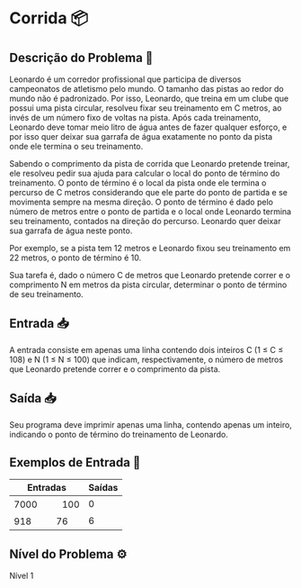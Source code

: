 # Corrida 📦

## Descrição do Problema 📝

Leonardo é um corredor profissional que participa de diversos campeonatos de atletismo pelo mundo. O tamanho das pistas ao redor do mundo não é padronizado. Por isso, Leonardo, que treina em um clube que possui uma pista circular, resolveu fixar seu treinamento em C metros, ao invés de um número fixo de voltas na pista. Após cada treinamento, Leonardo deve tomar meio litro de água antes de fazer qualquer esforço, e por isso quer deixar sua garrafa de água exatamente no ponto da pista onde ele termina o seu treinamento.

Sabendo o comprimento da pista de corrida que Leonardo pretende treinar, ele resolveu pedir sua ajuda para calcular o local do ponto de término do treinamento. O ponto de término é o local da pista onde ele termina o percurso de C metros considerando que ele parte do ponto de partida e se movimenta sempre na mesma direção. O ponto de término é dado pelo número de metros entre o ponto de partida e o local onde Leonardo termina seu treinamento, contados na direção do percurso. Leonardo quer deixar sua garrafa de água neste ponto.

Por exemplo, se a pista tem 12 metros e Leonardo fixou seu treinamento em 22 metros, o ponto de término é 10.

Sua tarefa é, dado o número C de metros que Leonardo pretende correr e o comprimento N em metros da pista circular, determinar o ponto de término de seu treinamento.

## Entrada 📥

A entrada consiste em apenas uma linha contendo dois inteiros C (1 ≤ C ≤ 108) e N (1 ≤ N ≤ 100) que indicam, respectivamente, o número de metros que Leonardo pretende correr e o comprimento da pista.

## Saída 📥

Seu programa deve imprimir apenas uma linha, contendo apenas um inteiro, indicando o ponto de término do treinamento de Leonardo.

## Exemplos de Entrada 🚀

| Entradas  | Saídas |
| ------------- | ------------- |
| 7000ㅤㅤㅤ100 | 0 |
| 918ㅤㅤㅤ76 | 6 |

## Nível do Problema ⚙️

Nível 1
